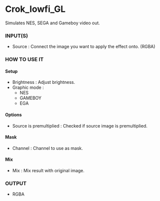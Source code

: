 # Crok_lowfi_GL

Simulates NES, SEGA and Gameboy video out.

### INPUT(S)
* Source : Connect the image you want to apply the effect onto. (RGBA)

### HOW TO USE IT

#### Setup

* Brightness : Adjust brightness.
* Graphic mode :
  - NES
  - GAMEBOY
  - EGA

#### Options

* Source is premultiplied : Checked if source image is premultiplied.

#### Mask

* Channel : Channel to use as mask.

#### Mix

* Mix : Mix result with original image.

### OUTPUT
* RGBA